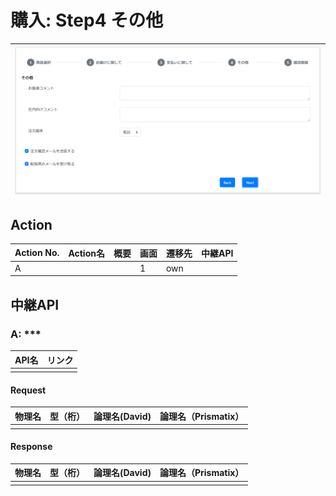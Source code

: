 # 購入: Step4 その他
|![画面](../../../images/purchase_4_etc.png)|  
|:-:|

## Action

| Action No. | Action名 | 概要 | 画面 | 遷移先 | 中継API | 
| --- | --- | --- | --- | --- | --- |
| A | | | 1 | own | |

## 中継API
### A: ***

| API名 | リンク |
| --- | --- |
| | |

#### Request

| 物理名 | 型（桁） | 論理名(David) | 論理名（Prismatix） |
| --- | --- | --- | --- |
| | | | |

#### Response

| 物理名 | 型（桁） | 論理名(David) | 論理名（Prismatix） |
| --- | --- | --- | --- |
| | | | |